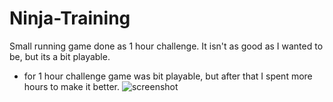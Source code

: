 # Ninja-Training
Small running game done as 1 hour challenge. It isn't as good as I wanted to be, but its a bit playable.
* for 1 hour challenge game was bit playable, but after that I spent more hours to make it better.
![screenshot](http://i.imgur.com/tZy3U6B.jpg)
